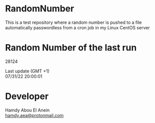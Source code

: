 # RandomNumber    
This is a test repository where a random number is pushed to a file automatically passwordless from a cron job in my Linux CentOS server    
# Random Number of the last run   
28124
      
Last update (GMT +1)    
07/31/22 20:00:01
# Developer    
Hamdy Abou El Anein   
hamdy.aea@protonmail.com
